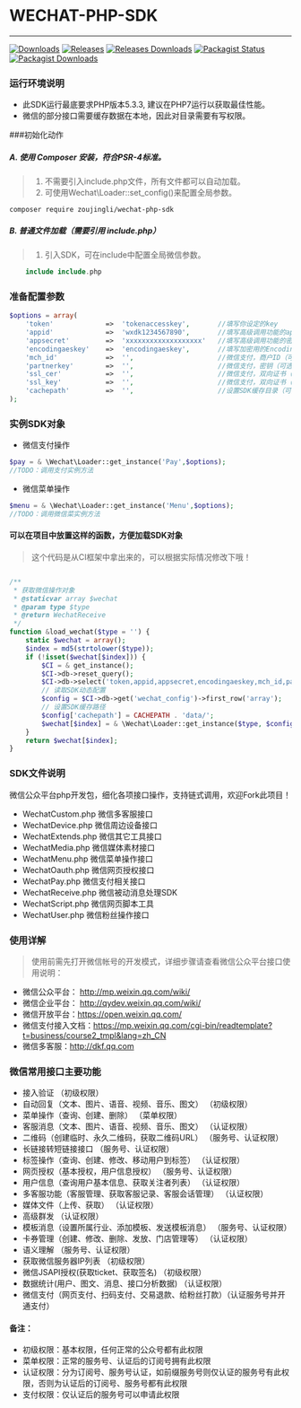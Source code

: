 # WECHAT-PHP-SDK
---
[![Downloads](https://img.shields.io/github/downloads/zoujingli/wechat-php-sdk/total.svg)](https://github.com/zoujingli/wechat-php-sdk/releases)
[![Releases](https://img.shields.io/github/release/zoujingli/wechat-php-sdk.svg)](https://github.com/zoujingli/wechat-php-sdk/releases/latest)
[![Releases Downloads](https://img.shields.io/github/downloads/zoujingli/wechat-php-sdk/latest/total.svg)](https://github.com/zoujingli/wechat-php-sdk/releases/latest)
[![Packagist Status](https://img.shields.io/packagist/v/zoujingli/wechat-php-sdk.svg)](https://packagist.org/packages/zoujingli/wechat-php-sdk)
[![Packagist Downloads](https://img.shields.io/packagist/dt/zoujingli/wechat-php-sdk.svg)](https://packagist.org/packages/zoujingli/wechat-php-sdk)

### 运行环境说明

* 此SDK运行最底要求PHP版本5.3.3, 建议在PHP7运行以获取最佳性能。
* 微信的部分接口需要缓存数据在本地，因此对目录需要有写权限。

###初始化动作 

##### A. 使用 Composer 安装，符合PSR-4标准。
>1. 不需要引入include.php文件，所有文件都可以自动加载。
>2. 可使用Wechat\Loader::set_config()来配置全局参数。

```shell
composer require zoujingli/wechat-php-sdk
```
##### B. 普通文件加载（需要引用 include.php）
>1. 引入SDK，可在include中配置全局微信参数。

```php
    include include.php
```
### 准备配置参数 

```php
$options = array(
    'token'             =>  'tokenaccesskey',       //填写你设定的key
    'appid'             =>  'wxdk1234567890',       //填写高级调用功能的app id, 请在微信开发模式后台查询
    'appsecret'         =>  'xxxxxxxxxxxxxxxxxxx'   //填写高级调用功能的密钥
    'encodingaeskey'    =>  'encodingaeskey',       //填写加密用的EncodingAESKey（可选，接口传输选择加密时必需）
    'mch_id'            =>  '',                     //微信支付，商户ID（可选）
    'partnerkey'        =>  '',                     //微信支付，密钥（可选）
    'ssl_cer'           =>  '',                     //微信支付，双向证书（可选，操作退款或打款时必需）
    'ssl_key'           =>  '',                     //微信支付，双向证书（可选，操作退款或打款时必需）
    'cachepath'         =>  '',                     //设置SDK缓存目录（可选，默认位置在./src/Cache下，请保证写权限）
);
```

### 实例SDK对象

* 微信支付操作

```php
$pay = & \Wechat\Loader::get_instance('Pay',$options);
//TODO：调用支付实例方法
```

* 微信菜单操作

```php
$menu = & \Wechat\Loader::get_instance('Menu',$options);
//TODO：调用微信菜实例方法
```

#### 可以在项目中放置这样的函数，方便加载SDK对象
> 这个代码是从CI框架中拿出来的，可以根据实际情况修改下哦！

```php

/**
 * 获取微信操作对象
 * @staticvar array $wechat
 * @param type $type
 * @return WechatReceive
 */
function &load_wechat($type = '') {
    static $wechat = array();
    $index = md5(strtolower($type));
    if (!isset($wechat[$index])) {
        $CI = & get_instance();
        $CI->db->reset_query();
        $CI->db->select('token,appid,appsecret,encodingaeskey,mch_id,partnerkey,ssl_cer,ssl_key,qrc_img');
        // 读取SDK动态配置
        $config = $CI->db->get('wechat_config')->first_row('array');
        // 设置SDK缓存路径
        $config['cachepath'] = CACHEPATH . 'data/';
        $wechat[$index] = & \Wechat\Loader::get_instance($type, $config);
    }
    return $wechat[$index];
}
```

### SDK文件说明
微信公众平台php开发包，细化各项接口操作，支持链式调用，欢迎Fork此项目！

* WechatCustom.php 微信多客服接口
* WechatDevice.php 微信周边设备接口
* WechatExtends.php 微信其它工具接口
* WechatMedia.php 微信媒体素材接口
* WechatMenu.php 微信菜单操作接口
* WechatOauth.php 微信网页授权接口
* WechatPay.php 微信支付相关接口
* WechatReceive.php 微信被动消息处理SDK
* WechatScript.php 微信网页脚本工具
* WechatUser.php 微信粉丝操作接口

### 使用详解
> 使用前需先打开微信帐号的开发模式，详细步骤请查看微信公众平台接口使用说明：  
* 微信公众平台： http://mp.weixin.qq.com/wiki/
* 微信企业平台： http://qydev.weixin.qq.com/wiki/
* 微信开放平台：https://open.weixin.qq.com/
* 微信支付接入文档：https://mp.weixin.qq.com/cgi-bin/readtemplate?t=business/course2_tmpl&lang=zh_CN
* 微信多客服：http://dkf.qq.com

### 微信常用接口主要功能

* 接入验证 （初级权限）
* 自动回复（文本、图片、语音、视频、音乐、图文） （初级权限）
* 菜单操作（查询、创建、删除） （菜单权限）
* 客服消息（文本、图片、语音、视频、音乐、图文） （认证权限）
* 二维码（创建临时、永久二维码，获取二维码URL） （服务号、认证权限）
* 长链接转短链接接口 （服务号、认证权限）
* 标签操作（查询、创建、修改、移动用户到标签） （认证权限）
* 网页授权（基本授权，用户信息授权） （服务号、认证权限）
* 用户信息（查询用户基本信息、获取关注者列表） （认证权限）
* 多客服功能（客服管理、获取客服记录、客服会话管理） （认证权限）
* 媒体文件（上传、获取） （认证权限）
* 高级群发 （认证权限）
* 模板消息（设置所属行业、添加模板、发送模板消息） （服务号、认证权限）
* 卡券管理（创建、修改、删除、发放、门店管理等） （认证权限）
* 语义理解 （服务号、认证权限）
* 获取微信服务器IP列表 （初级权限）
* 微信JSAPI授权(获取ticket、获取签名) （初级权限）
* 数据统计(用户、图文、消息、接口分析数据) （认证权限）
* 微信支付（网页支付、扫码支付、交易退款、给粉丝打款）（认证服务号并开通支付）

#### 备注：
* 初级权限：基本权限，任何正常的公众号都有此权限
* 菜单权限：正常的服务号、认证后的订阅号拥有此权限
* 认证权限：分为订阅号、服务号认证，如前缀服务号则仅认证的服务号有此权限，否则为认证后的订阅号、服务号都有此权限
* 支付权限：仅认证后的服务号可以申请此权限